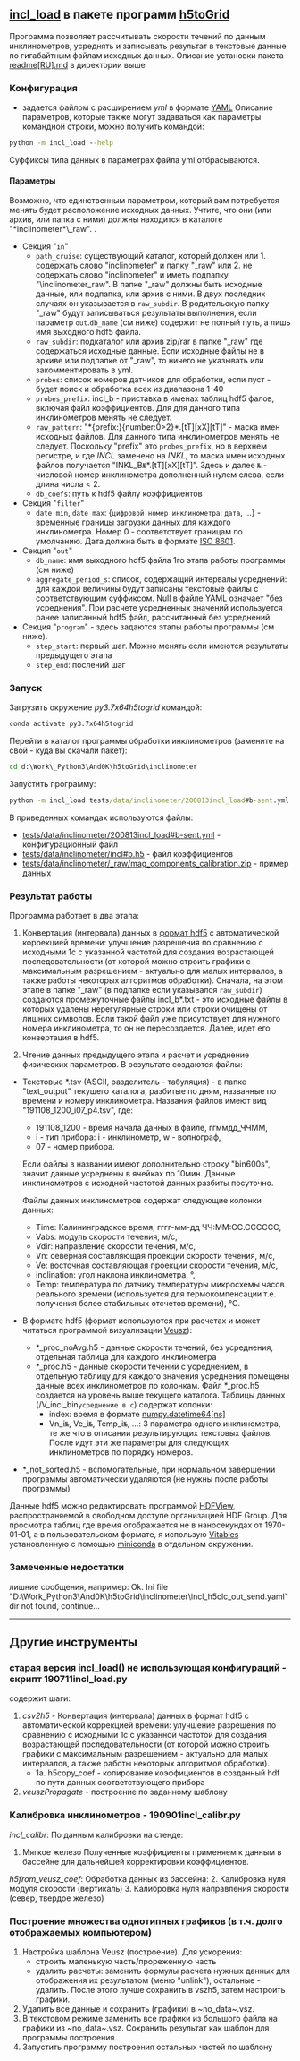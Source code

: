 ## [incl_load](incl_load.py) в пакете программ [h5toGrid](../.)
Программа позволяет рассчитывать скорости течений по данным инклинометров, усреднять и записывать результат в текстовые данные по гигабайтным файлам исходных данных.
Описание установки пакета - [readme[RU].md](../readme[RU].md) в директории выше

### Конфигурация

- задается файлом с расширением _yml_ в формате [YAML](http://yaml.org/spec/1.2/spec.html)
Описание параметров, которые также могут задаваться как параметры командной строки, можно получить командой:
```cmd
python -m incl_load --help
```
Суффиксы типа данных в параметрах файла yml отбрасываются.

#### Параметры
Возможно, что единственным параметром, который вам потребуется менять будет расположение исходных данных. Учтите, что они (или архив, или папка с ними) должны находится в каталоге "\*inclinometer\*\\_raw". .

- Секция "`in`"
  - `path_cruise`: существующий каталог, который должен или 1. содержать слово "inclinometer" и папку "\_raw" или 2. не содержать слово "inclinometer" и иметь подпапку "\inclinometer\_raw". В папке "\_raw" должны быть исходные данные, или подпапка, или архив с ними. В двух последних случаях он указывается в `raw_subdir`. В родительскую папку "_raw" будут записываться результаты выполнения, если параметр `out`.`db_name` (см ниже) содержит не полный путь, а лишь имя выходного hdf5 файла.
  - `raw_subdir`: подкаталог или архив zip/rar в папке "\_raw" где содержаться исходные данные. Eсли исходные файлы не в архиве или подпапке от "\_raw", то ничего не указывать или закомментировать в yml.
  - `probes`: список номеров датчиков для обработки, если пуст - будет поиск и обработка всех из диапазона 1-40
  - `probes_prefix`: incl_b - приставка в именах таблиц hdf5 фалов, включая файл коэффициентов. Для для данного типа инклинометров менять не следует.
  - `raw_pattern`: "\*\{prefix:}{number:0>2}\*\.\[tT]\[xX]\[tT]" - маска имен исходных файлов. Для данного типа инклинометров менять не следует. Поскольку "prefix" это `probes_prefix`, но в верхнем регистре, и где _INCL_ заменено на _INKL_, то маска имен исходных файлов получается "INKL_B`№`\*\.\[tT]\[xX]\[tT]". Здесь и далее `№` - числовой номер инклинометра дополненный нулем слева, если длина числа < 2.
  - `db_coefs`: путь к hdf5 файлу коэффициентов
- Секция "`filter`"
  - `date_min`, `date_max`: {`цифровой номер инклинометра`: `дата`, ...} - временные границы загрузки данных для каждого инклинометра. Номер 0 - соответствует границам по умолчанию. Дата должна быть в формате [ISO 8601](https://ru.wikipedia.org/wiki/ISO_8601).
- Секция "`out`"
  - `db_name`: имя выходного hdf5 файла 1го этапа работы программы (см ниже)
  - `aggregate_period_s`: список, содержащий интервалы усреднений: для каждой величины будут записаны текстовые файлы с соответствующим суффиксом. Null в файле YAML означает "без усреднения". При расчете усредненных значений используется ранее записанный hdf5 файл, рассчитанный без усреднений.
- Секция "`program`" - здесь задаются этапы работы программы (см ниже).
  - `step_start`: первый шаг. Можно менять если имеются результаты предыдущего этапа
  - `step_end`: послений шаг
 

### Запуск

Загрузить окружение _py3.7x64h5togrid_ командой:
```cmd
conda activate py3.7x64h5togrid
```
Перейти в каталог программы обработки инклинометров (замените на свой - куда вы скачали пакет):
```cmd
cd d:\Work\_Python3\And0K\h5toGrid\inclinometer
```
Запустить программу:
```cmd
python -m incl_load tests/data/inclinometer/200813incl_load#b-sent.yml
```

В приведенных командах используются файлы:
- [tests/data/inclinometer/200813incl_load#b-sent.yml](./tests/data/inclinometer/200813incl_load%23b-sent.yml) - конфигурационный файл
- [tests/data/inclinometer/incl#b.h5](./tests/data/inclinometer/incl%23b.h5) - файл коэффициентов
- [tests/data/inclinometer/_raw/mag_components_calibration.zip](./tests/data/inclinometer/_raw/mag_components_calibration.zip) - пример данных

### Результат работы

Программа работает в два этапа:
1. Конвертация (интервала) данных в [формат hdf5](https://ru.wikipedia.org/wiki/Hierarchical_Data_Format) с автоматической коррекцией времени: улучшение разрешения по сравнению с исходными 1с с указанной частотой для создания возрастающей последовательности (от которой можно строить графики с максимальным разрешением - актуально для малых интервалов, а также работы некоторых алгоритмов обработки).
Сначала, на этом этапе в папке "\_raw" (в подпапке если указывался `raw_subdir`) создаются промежуточные файлы incl_b*.txt - это исходные файлы в которых удалены нерегулярные строки или строки очищены от лишних символов. Если такой файл уже присутствует для нужного номера инклинометра, то он не пересоздается. Далее, идет его конвертация в hdf5.

2. Чтение данных предыдущего этапа и расчет и усреднение физических параметров.
В результате создаются файлы:
- Текстовые *.tsv (ASCII, разделитель - табуляция) - в папке "text_output" текущего каталога, разбитые по дням, названные по времени и номеру инклинометра. Названия файлов имеют вид "191108_1200_i07_p4.tsv", где:
  - 191108_1200	- время начала данных в файле, ггммдд_ЧЧММ,
  - i	- тип прибора: i - инклинометр, w - волнограф,
  - 07	- номер прибора.
  
  Если файлы в названии имеют дополнительно строку "bin600s", значит данные усреднены в ячейках по
10мин. Данные инклинометров с исходной частотой данных разбиты посуточно. 

  Файлы данных инклинометров содержат следующие колонки данных:
  - Time: Калининградское время, гггг-мм-дд ЧЧ:ММ:СС.СССССС,
  - Vabs: модуль скорости течения, м/c,
  - Vdir: направление скорости течения, м/с,
  - Vn: северная составляющая проекции скорости течения, м/с,
  - Ve: восточная составляющая проекции скорости течения, м/с,
  - inclination: угол наклона инклинометра, °,
  - Temp: температура по датчику температуры микросхемы часов реального времени (используется для термокомпенсации т.е. получения более стабильных отсчетов времени), °C.

- В формате hdf5 (формат используются при расчетах и может читаться программой визуализации [Veusz](https://veusz.github.io/download/)):
  - *_proc_noAvg.h5 - данные скорости течений, без усреднения, отдельная таблица для каждого инклинометра
  - *_proc.h5 - данные скорости течений с усреднением, в отдельную таблицу для каждого значения усреднения помещены данные всех инклинометров по колонкам. Файл *_proc.h5 создается на уровень выше текущего каталога. Таблицы данных (/V_incl_bin`усреднение в с`) содержат колонки:
    - index: время в формате [numpy.datetime64\[ns\]](https://numpy.org/doc/stable/reference/arrays.datetime.html#datetime-units)
    - Vn_i`№`, Ve_i`№`, Temp_i`№`, ...: 3 параметра одного инклинометра, те же что в описании результирующих текстовых файлов. После идут эти же параметры для следующих инклинометров по порядку номеров.
- *_not_sorted.h5 - вспомогательные, при нормальном завершении программы автоматически удаляются (не нужны после работы программы)


Данные hdf5 можно редактировать программой [HDFView](https://www.hdfgroup.org/downloads/hdfview/), распространяемой в свободном доступе организацией HDF Group. Для просмотра таблиц где время отображается не в наносекундах от 1970-01-01, a в пользовательском формате, я использую [Vitables](http://vitables.org) установленную с помощью [miniconda](https://conda.io/miniconda.html) в отдельном окружении.

### Замеченные недостатки

лишние сообщения, например:
Ok. Ini file "D:\Work\_Python3\And0K\h5toGrid\inclinometer\incl_h5clc_out_send.yaml" dir not found, continue...

---
## Другие инструменты

### старая версия incl_load() не использующая конфигураций - скрипт 190711incl_load.py
содержит шаги:
1. _csv2h5_ - Конвертация (интервала) данных в формат hdf5 с автоматической коррекцией времени: улучшение разрешения по сравнению с исходными 1с с указанной частотой для создания возрастающей последовательности (от которой можно строить графики с максимальным разрешением - актуально для малых интервалов, а также работы некоторых алгоритмов обработки).
    - 1а. h5copy_coef - копирование коэффициентов в созданный hdf по пути данных соответствующего прибора
2. _veuszPropagate_ - построение по заданному шаблону
 
### Калибровка инклинометров - 190901incl_calibr.py
_incl_calibr_: По данным калибровки на стенде:
1. Мягкое железо
Полученные коэффициенты применяем к данным в бассейне для дальнейшей корректировки коэффициентов.

_h5from_veusz_coef_: Обработка данных из бассейна:
2. Калибровка нуля модуля скорости (вертикаль)
3. Калибровка нуля направления скорости (север, твердое железо)

### Построение множества однотипных графиков (в т.ч. долго отображаемых компьютером)
1. Настройка шаблона Veusz (построение). Для ускорения:
	- строить маленькую часть/прореженную часть
    - удалить расчеты: заменить формулы расчета нужных данных для отображения их результатом (меню "unlink"), остальные - удалить. После этого лучше сохранить в vszh5, затем настроить графики.
2. Удалить все данные и сохранить (графики) в ~no_data~.vsz.
3. В текстовом режиме заменить все графики из большого файла на графики из ~no_data~.vsz. Сохранить результат как шаблон для программы построения.
4. Запустить программу построения остальных частей по шаблону
